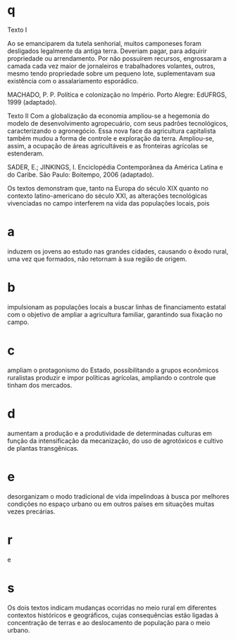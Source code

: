 # q
Texto I

Ao se emanciparem da tutela senhorial, muitos camponeses foram desligados legalmente da antiga terra. Deveriam pagar, para adquirir propriedade ou arrendamento. Por não possuírem recursos, engrossaram a camada cada vez maior de jornaleiros e trabalhadores volantes, outros, mesmo tendo propriedade sobre um pequeno lote, suplementavam sua existência com o assalariamento esporádico.

MACHADO, P. P. Política e colonização no Império. Porto Alegre: EdUFRGS, 1999 (adaptado).

Texto II Com a globalização da economia ampliou-se a hegemonia do modelo de desenvolvimento agropecuário, com seus padrões tecnológicos, caracterizando o agronegócio. Essa nova face da agricultura capitalista também mudou a forma de controle e exploração da terra. Ampliou-se, assim, a ocupação de áreas agricultáveis e as fronteiras agrícolas se estenderam.

SADER, E.; JINKINGS, I. Enciclopédia Contemporânea da América Latina e do Caribe. São Paulo: Boitempo, 2006 (adaptado).

Os textos demonstram que, tanto na Europa do século XIX quanto no contexto latino-americano do século XXI, as alterações tecnológicas vivenciadas no campo interferem na vida das populações locais, pois

# a
induzem os jovens ao estudo nas grandes cidades, causando o êxodo rural, uma vez que formados, não retornam à sua região de origem.

# b
impulsionam as populações locais a buscar linhas de financiamento estatal com o objetivo de ampliar a agricultura familiar, garantindo sua fixação no campo.

# c
ampliam o protagonismo do Estado, possibilitando a grupos econômicos ruralistas produzir e impor políticas agrícolas, ampliando o controle que tinham dos mercados.

# d
aumentam a produção e a produtividade de determinadas culturas em função da intensificação da mecanização, do uso de agrotóxicos e cultivo de plantas transgênicas.

# e
desorganizam o modo tradicional de vida impelindoas à busca por melhores condições no espaço urbano ou em outros países em situações muitas vezes precárias.

# r
e

# s
Os dois textos indicam mudanças ocorridas no meio rural em diferentes contextos históricos e geográficos, cujas consequências estão ligadas à concentração de terras e ao deslocamento de população para o meio urbano.
